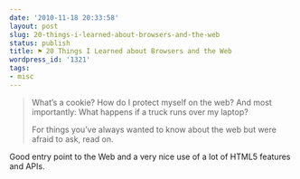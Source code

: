 ```yaml
---
date: '2010-11-18 20:33:58'
layout: post
slug: 20-things-i-learned-about-browsers-and-the-web
status: publish
title: ⚑ 20 Things I Learned about Browsers and the Web
wordpress_id: '1321'
tags:
- misc
---
```


> What’s a cookie? How do I protect myself on the web? And most importantly: What happens if a truck runs over my laptop?
>
>For things you’ve always wanted to know about the web but were afraid to ask, read on.

Good entry point to the Web and a very nice use of a lot of HTML5 features and APIs.
